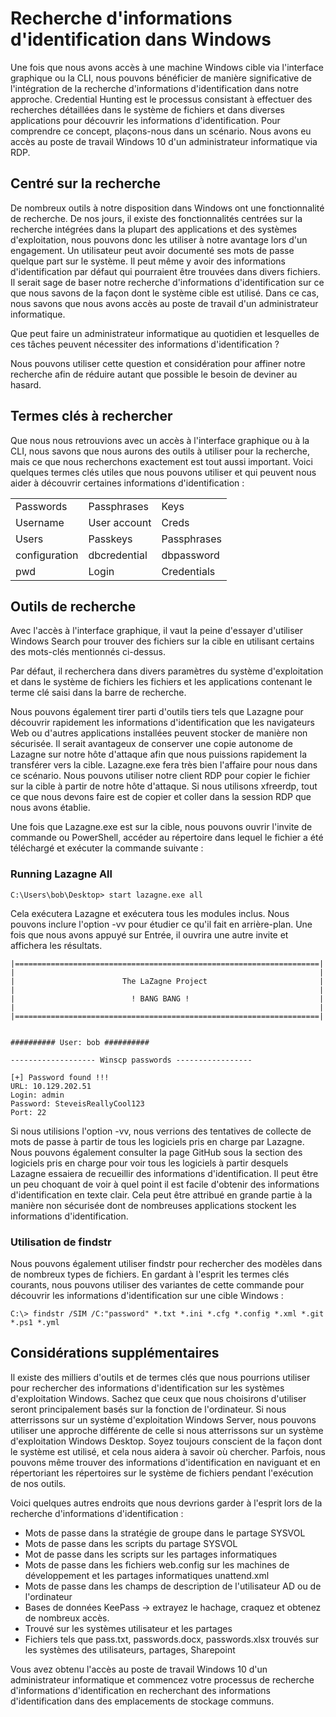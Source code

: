 # Recherche d'informations d'identification dans Windows
Une fois que nous avons accès à une machine Windows cible via l'interface graphique ou la CLI, nous pouvons bénéficier de manière significative de l'intégration de la recherche d'informations d'identification dans notre approche. Credential Hunting est le processus consistant à effectuer des recherches détaillées dans le système de fichiers et dans diverses applications pour découvrir les informations d'identification. Pour comprendre ce concept, plaçons-nous dans un scénario. Nous avons eu accès au poste de travail Windows 10 d'un administrateur informatique via RDP.

## Centré sur la recherche
De nombreux outils à notre disposition dans Windows ont une fonctionnalité de recherche. De nos jours, il existe des fonctionnalités centrées sur la recherche intégrées dans la plupart des applications et des systèmes d'exploitation, nous pouvons donc les utiliser à notre avantage lors d'un engagement. Un utilisateur peut avoir documenté ses mots de passe quelque part sur le système. Il peut même y avoir des informations d'identification par défaut qui pourraient être trouvées dans divers fichiers. Il serait sage de baser notre recherche d'informations d'identification sur ce que nous savons de la façon dont le système cible est utilisé. Dans ce cas, nous savons que nous avons accès au poste de travail d'un administrateur informatique.

Que peut faire un administrateur informatique au quotidien et lesquelles de ces tâches peuvent nécessiter des informations d'identification ?

Nous pouvons utiliser cette question et considération pour affiner notre recherche afin de réduire autant que possible le besoin de deviner au hasard.

## Termes clés à rechercher
Que nous nous retrouvions avec un accès à l'interface graphique ou à la CLI, nous savons que nous aurons des outils à utiliser pour la recherche, mais ce que nous recherchons exactement est tout aussi important. Voici quelques termes clés utiles que nous pouvons utiliser et qui peuvent nous aider à découvrir certaines informations d'identification :

|  |  |  |
| --- | --- | --- |
| Passwords | Passphrases | Keys |
| Username | User account | Creds |
| Users | Passkeys | Passphrases |
| configuration | dbcredential | dbpassword |
| pwd | Login | Credentials |

## Outils de recherche
Avec l'accès à l'interface graphique, il vaut la peine d'essayer d'utiliser Windows Search pour trouver des fichiers sur la cible en utilisant certains des mots-clés mentionnés ci-dessus.

Par défaut, il recherchera dans divers paramètres du système d'exploitation et dans le système de fichiers les fichiers et les applications contenant le terme clé saisi dans la barre de recherche.

Nous pouvons également tirer parti d'outils tiers tels que Lazagne pour découvrir rapidement les informations d'identification que les navigateurs Web ou d'autres applications installées peuvent stocker de manière non sécurisée. Il serait avantageux de conserver une copie autonome de Lazagne sur notre hôte d'attaque afin que nous puissions rapidement la transférer vers la cible. Lazagne.exe fera très bien l'affaire pour nous dans ce scénario. Nous pouvons utiliser notre client RDP pour copier le fichier sur la cible à partir de notre hôte d'attaque. Si nous utilisons xfreerdp, tout ce que nous devons faire est de copier et coller dans la session RDP que nous avons établie.

Une fois que Lazagne.exe est sur la cible, nous pouvons ouvrir l'invite de commande ou PowerShell, accéder au répertoire dans lequel le fichier a été téléchargé et exécuter la commande suivante :

### Running Lazagne All
```
C:\Users\bob\Desktop> start lazagne.exe all
```

Cela exécutera Lazagne et exécutera tous les modules inclus. Nous pouvons inclure l'option -vv pour étudier ce qu'il fait en arrière-plan. Une fois que nous avons appuyé sur Entrée, il ouvrira une autre invite et affichera les résultats.

```
|====================================================================|
|                                                                    |
|                        The LaZagne Project                         |
|                                                                    |
|                          ! BANG BANG !                             |
|                                                                    |
|====================================================================|


########## User: bob ##########

------------------- Winscp passwords -----------------

[+] Password found !!!
URL: 10.129.202.51
Login: admin
Password: SteveisReallyCool123
Port: 22
```

Si nous utilisions l'option -vv, nous verrions des tentatives de collecte de mots de passe à partir de tous les logiciels pris en charge par Lazagne. Nous pouvons également consulter la page GitHub sous la section des logiciels pris en charge pour voir tous les logiciels à partir desquels Lazagne essaiera de recueillir des informations d'identification. Il peut être un peu choquant de voir à quel point il est facile d'obtenir des informations d'identification en texte clair. Cela peut être attribué en grande partie à la manière non sécurisée dont de nombreuses applications stockent les informations d'identification.

### Utilisation de findstr
Nous pouvons également utiliser findstr pour rechercher des modèles dans de nombreux types de fichiers. En gardant à l'esprit les termes clés courants, nous pouvons utiliser des variantes de cette commande pour découvrir les informations d'identification sur une cible Windows :

```
C:\> findstr /SIM /C:"password" *.txt *.ini *.cfg *.config *.xml *.git *.ps1 *.yml
```

## Considérations supplémentaires
Il existe des milliers d'outils et de termes clés que nous pourrions utiliser pour rechercher des informations d'identification sur les systèmes d'exploitation Windows. Sachez que ceux que nous choisirons d'utiliser seront principalement basés sur la fonction de l'ordinateur. Si nous atterrissons sur un système d'exploitation Windows Server, nous pouvons utiliser une approche différente de celle si nous atterrissons sur un système d'exploitation Windows Desktop. Soyez toujours conscient de la façon dont le système est utilisé, et cela nous aidera à savoir où chercher. Parfois, nous pouvons même trouver des informations d'identification en naviguant et en répertoriant les répertoires sur le système de fichiers pendant l'exécution de nos outils.

Voici quelques autres endroits que nous devrions garder à l'esprit lors de la recherche d'informations d'identification :

+ Mots de passe dans la stratégie de groupe dans le partage SYSVOL
+ Mots de passe dans les scripts du partage SYSVOL
+ Mot de passe dans les scripts sur les partages informatiques
+ Mots de passe dans les fichiers web.config sur les machines de développement et les partages informatiques
unattend.xml
+ Mots de passe dans les champs de description de l'utilisateur AD ou de l'ordinateur
+ Bases de données KeePass -> extrayez le hachage, craquez et obtenez de nombreux accès.
+ Trouvé sur les systèmes utilisateur et les partages
+ Fichiers tels que pass.txt, passwords.docx, passwords.xlsx trouvés sur les systèmes des utilisateurs, partages, Sharepoint

Vous avez obtenu l'accès au poste de travail Windows 10 d'un administrateur informatique et commencez votre processus de recherche d'informations d'identification en recherchant des informations d'identification dans des emplacements de stockage communs.